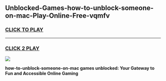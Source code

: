
## Unblocked-Games-how-to-unblock-someone-on-mac-Play-Online-Free-vqmfv
<h3>
<a href="https://premium76.site?title=how-to-unblock-someone-on-mac&ref=26A">CLICK TO PLAY</a></h3>
<hr>

<h3>
<a href="https://premium76.site?title=how-to-unblock-someone-on-mac&ref=26A">CLICK 2 PLAY</a>
  
</h3>

<a href="https://premium76.site?title=how-to-unblock-someone-on-mac&ref=26A"><img src="https://clearcache.store/games.png"></a>


**how-to-unblock-someone-on-mac games unblocked: Your Gateway to Fun and Accessible Online Gaming**
